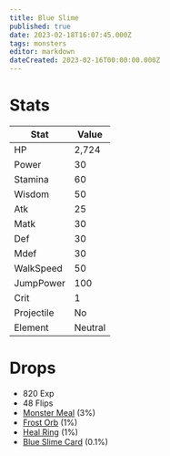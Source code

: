 ```yaml
---
title: Blue Slime
published: true
date: 2023-02-18T16:07:45.000Z
tags: monsters
editor: markdown
dateCreated: 2023-02-16T00:00:00.000Z
---
```


# Stats
|Stat|Value|
|-|-|
|HP|2,724|
|Power|30|
|Stamina|60|
|Wisdom|50|
|Atk|25|
|Matk|30|
|Def|30|
|Mdef|30|
|WalkSpeed|50|
|JumpPower|100|
|Crit|1|
|Projectile|No|
|Element|Neutral|

# Drops
 * 820 Exp
 * 48 Flips
 * [Monster Meal](/items/monster-meal.md) (3%)
 * [Frost Orb](/items/frost-orb.md) (1%)
 * [Heal Ring](/items/heal-ring.md) (1%)
 * [Blue Slime Card](/items/blue-slime-card.md) (0.1%)
